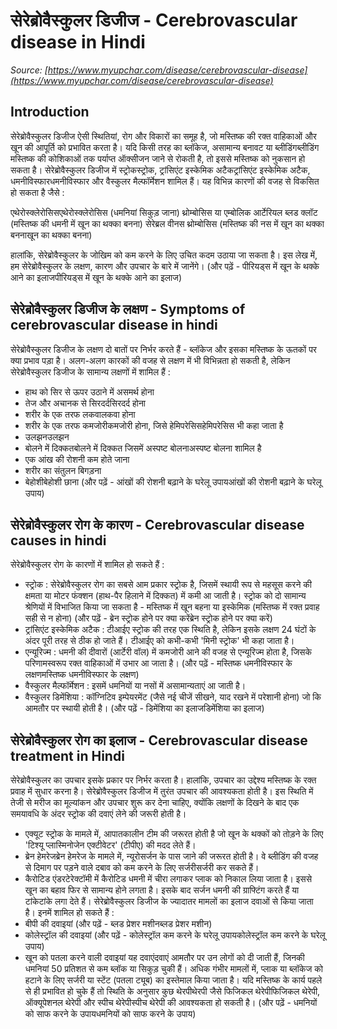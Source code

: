 # सेरेब्रोवैस्कुलर डिजीज - Cerebrovascular disease in Hindi
_Source: [https://www.myupchar.com/disease/cerebrovascular-disease](https://www.myupchar.com/disease/cerebrovascular-disease)_

## Introduction
सेरेब्रोवैस्कुलर डिजीज ऐसी स्थितियां, रोग और विकारों का समूह है, जो मस्तिष्क की रक्त वाहिकाओं और खून की आपूर्ति को प्रभावित करता है। यदि किसी तरह का ब्लॉकेज, असामान्य बनावट या ब्लीडिंगब्लीडिंग मस्तिष्क की कोशिकाओं तक पर्याप्त ऑक्सीजन जाने से रोकती है, तो इससे मस्तिष्क को नुकसान हो सकता है। सेरेब्रोवैस्कुलर डिजीज में स्ट्रोकस्ट्रोक, ट्रांसिएंट इस्केमिक अटैकट्रांसिएंट इस्केमिक अटैक, धमनीविस्फारधमनीविस्फार और वैस्कुलर मैल्फॉर्मेशन शामिल हैं। यह विभिन्न कारणों की वजह से विकसित हो सकता है जैसे :

एथेरोस्क्लेरोसिसएथेरोस्क्लेरोसिस (धमनियां सिकुड़ जाना)
थ्रोम्बोसिस या एम्बोलिक आर्टेरियल ब्लड क्लॉट (मस्तिष्क की धमनी में खून का थक्का बनना)
सेरेब्रल वीनस थ्रोम्बोसिस (मस्तिष्क की नस में खून का थक्का बननाखून का थक्का बनना)

हालांकि, सेरेब्रोवैस्कुलर के जोखिम को कम करने के लिए उचित कदम उठाया जा सकता है। इस लेख में, हम सेरेब्रोवैस्कुलर के लक्षण, कारण और उपचार के बारे में जानेंगे।
(और पढ़ें - पीरियड्स में खून के थक्के आने का इलाजपीरियड्स में खून के थक्के आने का इलाज)

## सेरेब्रोवैस्कुलर डिजीज के लक्षण - Symptoms of cerebrovascular disease in hindi
सेरेब्रोवैस्कुलर डिजीज के लक्षण दो बातों पर निर्भर करते हैं - ब्लॉकेज और इसका मस्तिष्क के ऊतकों पर क्या प्रभाव पड़ा है। अलग-अलग कारकों की वजह से लक्षण में भी विभिन्नता हो सकती है, लेकिन सेरेब्रोवैस्कुलर डिजीज के सामान्य लक्षणों में शामिल हैं :
- हाथ को सिर से ऊपर उठाने में असमर्थ होना
- तेज और अचानक से सिरदर्दसिरदर्द होना
- शरीर के एक तरफ लकवालकवा होना
- शरीर के एक तरफ कमजोरीकमजोरी होना, जिसे हेमिपरेसिसहेमिपरेसिस भी कहा जाता है
- उलझनउलझन
- बोलने में दिक्कतबोलने में दिक्कत जिसमें अस्पष्ट बोलनाअस्पष्ट बोलना शामिल है
- एक आंख की रोशनी कम होते जाना
- शरीर का संतुलन बिगड़ना
- बेहोशीबेहोशी छाना
(और पढ़ें - आंखों की रोशनी बढ़ाने के घरेलू उपायआंखों की रोशनी बढ़ाने के घरेलू उपाय)

## सेरेब्रोवैस्कुलर रोग के कारण - Cerebrovascular disease causes in hindi
सेरेब्रोवैस्कुलर रोग के कारणों में शामिल हो सकते हैं :
- स्ट्रोक : सेरेब्रोवैस्कुलर रोग का सबसे आम प्रकार स्ट्रोक है, जिसमें स्थायी रूप से महसूस करने की क्षमता या मोटर फंक्शन (हाथ-पैर हिलाने में दिक्कत) में कमी आ जाती है। स्ट्रोक को दो सामान्य श्रेणियों में विभाजित किया जा सकता है - मस्तिष्क में खून बहना या इस्केमिक (मस्तिष्क में रक्त प्रवाह सही से न होना) (और पढ़ें - ब्रेन स्ट्रोक होने पर क्या करेंब्रेन स्ट्रोक होने पर क्या करें)
- ट्रांसिएंट इस्केमिक अटैक : टीआईए स्ट्रोक की तरह एक स्थिति है, लेकिन इसके लक्षण 24 घंटों के अंदर पूरी तरह से ठीक हो जाते हैं। टीआईए को कभी-कभी 'मिनी स्ट्रोक' भी कहा जाता है।
- एन्यूरिज्म : धमनी की दीवारों (आर्टेरी वॉल) में कमजोरी आने की वजह से एन्यूरिज्म होता है, जिसके परिणामस्वरूप रक्त वाहिकाओं में उभार आ जाता है। (और पढ़ें - मस्तिष्क धमनीविस्फार के लक्षणमस्तिष्क धमनीविस्फार के लक्षण)
- वैस्कुलर मैल्फॉर्मेशन : इसमें धमनियों या नसों में असामान्यताएं आ जाती है।
- वैस्कुलर डिमेंशिया : कॉग्निटिव इम्पेयरमेंट (जैसे नई चीजें सीखने, याद रखने में परेशानी होना) जो कि आमतौर पर स्थायी होती है।
(और पढ़ें - डिमेंशिया का इलाजडिमेंशिया का इलाज)

## सेरेब्रोवैस्कुलर रोग का इलाज - Cerebrovascular disease treatment in Hindi
सेरेब्रोवैस्कुलर का उपचार इसके प्रकार पर निर्भर करता है। हालांकि, उपचार का उद्देश्य मस्तिष्क के रक्त प्रवाह में सुधार करना है।
सेरेब्रोवैस्कुलर डिजीज में तुरंत उपचार की आवश्यकता होती है। इस स्थिति में तेजी से मरीज का मूल्यांकन और उपचार शुरू कर देना चाहिए, क्योंकि लक्षणों के दिखने के बाद एक समयावधि के अंदर स्ट्रोक की दवाएं लेने की जरूरी होती है।
- एक्यूट स्ट्रोक के मामले में, आपातकालीन टीम की जरूरत होती है जो खून के थक्कों को तोड़ने के लिए 'टिश्यू प्लास्मिनोजेन एक्टीवेटर' (टीपीए) की मदद लेते हैं।
- ब्रेन हेमरेजब्रेन हेमरेज के मामले में, न्यूरोसर्जन के पास जाने की जरूरत होती है। वे ब्लीडिंग की वजह से दिमाग पर पड़ने वाले दबाव को कम करने के लिए सर्जरीसर्जरी कर सकते हैं।
- कैरोटिड एंडरटेरेक्टॉमी में कैरोटिड धमनी में चीरा लगाकर प्लाक को निकाल लिया जाता है। इससे खून का बहाव फिर से सामान्य होने लगता है। इसके बाद सर्जन धमनी की ग्राफ्टिंग करते हैं या टांकेटांके लगा देते हैं।
सेरेब्रोवैस्कुलर डिजीज के ज्यादातर मामलों का इलाज दवाओं से किया जाता है। इनमें शामिल हो सकते हैं :
- बीपी की दवाइयां (और पढ़ें - ब्लड प्रेशर मशीनब्लड प्रेशर मशीन)
- कोलेस्ट्रॉल की दवाइयां (और पढ़ें - कोलेस्ट्रॉल कम करने के घरेलू उपायकोलेस्ट्रॉल कम करने के घरेलू उपाय)
- खून को पतला करने वाली दवाइयां
यह दवाएंदवाएं आमतौर पर उन लोगों को दी जाती हैं, जिनकी धमनियां 50 प्रतिशत से कम ब्लॉक या सिकुड़ चुकी हैं। अधिक गंभीर मामलों में, प्लाक या ब्लॉकेज को हटाने के लिए सर्जरी या स्टेंट (पतला ट्यूब) का इस्तेमाल किया जाता है।
यदि मस्तिष्क के कार्य पहले से ही प्रभावित हो चुके हैं तो स्थिति के अनुसार कुछ थेरपीथेरपी जैसे फिजिकल थेरेपीफिजिकल थेरेपी, ऑक्यूपेशनल थेरेपी और स्पीच थेरेपीस्पीच थेरेपी की आवश्यकता हो सकती है।
(और पढ़ें - धमनियों को साफ करने के उपायधमनियों को साफ करने के उपाय)

